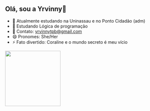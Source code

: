 ## Olá, sou a Yrvinny👋


- 🔭 Atualmente estudando na Uninassau e no Ponto Cidadão (adm)
- 🌱 Estudando Lógica de programação
- 👯 Contato: yrvinnytpb@gmail.com
- 😄 Pronomes: She/Her
- ⚡ Fato divertido: Coraline e o mundo secreto é meu vício

<div>
  <a href="https://github.com/yrvinnyberenguer">
  <img height="180em" src="https://github-readme-stats.vercel.app/api?username=yrvinnyberenguer&show_icons=true&theme=dracula&include_all_commits=true&count_private=true"/>
</div>

